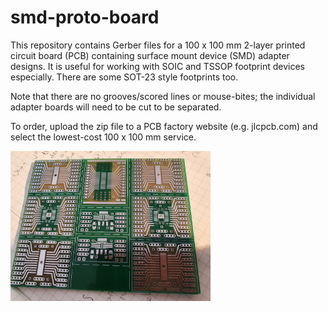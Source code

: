 # smd-proto-board

This repository contains Gerber files for a 100 x 100 mm 2-layer printed circuit board (PCB) containing surface mount device (SMD) adapter designs. It is useful for working with SOIC and TSSOP footprint devices especially. There are some SOT-23 style footprints too.

Note that there are no grooves/scored lines or mouse-bites; the individual adapter boards will need to be cut to be separated.

To order, upload the zip file to a PCB factory website (e.g. jlcpcb.com) and select the lowest-cost 100 x 100 mm service.

<img src="protoboards.jpg" width="320" style="float:left">
